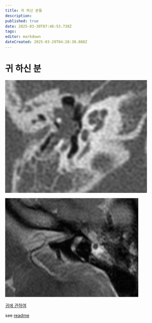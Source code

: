 ```yaml
---
title: 귀 하신 분들
description: 
published: true
date: 2025-03-30T07:46:53.738Z
tags: 
editor: markdown
dateCreated: 2025-03-29T04:28:30.088Z
---
```


# 귀 하신 분


![image-20250310234511815.png](/image-20250310234511815.png)

![image-20250228000240228-0668801.png](/image-20250228000240228-0668801.png)

[귀에 관하여](/ear)


see [readme](/en/later)